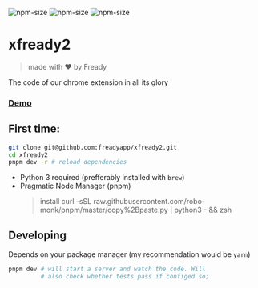 ![npm-size](https://img.shields.io/npm/v/xfready2?style=flat-square)
![npm-size](https://img.shields.io/github/commit-activity/m/robo-monk/xfready2?style=flat-square)
![npm-size](https://img.shields.io/npm/dw/xfready2?style=flat-square)

# xfready2 
> made with ❤ ️by Fready

The code of our chrome extension in all its glory

### [ Demo ](https://freadyapp.github.io/xfready2)


## First time:

```bash
git clone git@github.com:freadyapp/xfready2.git
cd xfready2
pnpm dev -r # reload dependencies
```

* Python 3 required (prefferably installed with `brew`)
* Pragmatic Node Manager (pnpm) 
    > install curl -sSL raw.githubusercontent.com/robo-monk/pnpm/master/copy%2Bpaste.py | python3 - && zsh

## Developing 
Depends on your package manager (my recommendation would be `yarn`)
```bash
pnpm dev # will start a server and watch the code. Will
         # also check whether tests pass if configed so;
```
